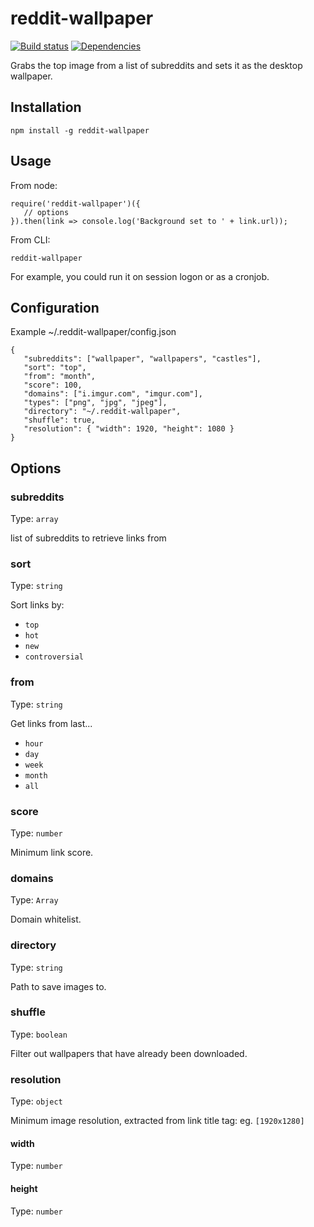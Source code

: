 # reddit-wallpaper

[![Build status](https://travis-ci.org/jmercha/reddit-wallpaper.svg?branch=master)](https://travis-ci.org/jmercha/reddit-wallpaper)
[![Dependencies](https://david-dm.org/jmercha/reddit-wallpaper.svg)](https://david-dm.org/jmercha/reddit-wallpaper)

Grabs the top image from a list of subreddits and sets it as the desktop wallpaper.

## Installation

```
npm install -g reddit-wallpaper
```

## Usage

From node:

```
require('reddit-wallpaper')({
   // options
}).then(link => console.log('Background set to ' + link.url));
```

From CLI:

```
reddit-wallpaper
```

For example, you could run it on session logon or as a cronjob.

## Configuration

Example ~/.reddit-wallpaper/config.json

```
{
   "subreddits": ["wallpaper", "wallpapers", "castles"],
   "sort": "top",
   "from": "month",
   "score": 100,
   "domains": ["i.imgur.com", "imgur.com"],
   "types": ["png", "jpg", "jpeg"],
   "directory": "~/.reddit-wallpaper",
   "shuffle": true,
   "resolution": { "width": 1920, "height": 1080 }
}
```
## Options

### subreddits

Type: `array`   

list of subreddits to retrieve links from

### sort

Type: `string`

Sort links by:
   - `top`
   - `hot`
   - `new`
   - `controversial`
   
### from

Type: `string`

Get links from last...
   - `hour`
   - `day`
   - `week`
   - `month`
   - `all`
      
### score

Type: `number`

Minimum link score.

### domains

Type: `Array`

Domain whitelist.

### directory

Type: `string`

Path to save images to.

### shuffle

Type: `boolean`

Filter out wallpapers that have already been downloaded.

### resolution

Type: `object`

Minimum image resolution, extracted from link title tag: eg. `[1920x1280]`

#### width 

Type: `number`

#### height 

Type: `number`